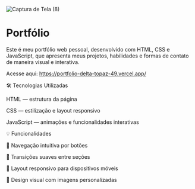 ![Captura de Tela (8)](https://github.com/user-attachments/assets/5ad5bdfb-5555-4bf6-b3c1-508ad5a27646)


# Portfólio 
Este é meu portfólio web pessoal, desenvolvido com HTML, CSS e JavaScript, que apresenta meus projetos, habilidades e formas de contato de maneira visual e interativa.

Acesse aqui: https://portfolio-delta-topaz-49.vercel.app/

🛠️ Tecnologias Utilizadas

HTML — estrutura da página

CSS — estilização e layout responsivo

JavaScript — animações e funcionalidades interativas

💡 Funcionalidades

🔘 Navegação intuitiva por botões

🔄 Transições suaves entre seções

📱 Layout responsivo para dispositivos móveis

🎨 Design visual com imagens personalizadas
